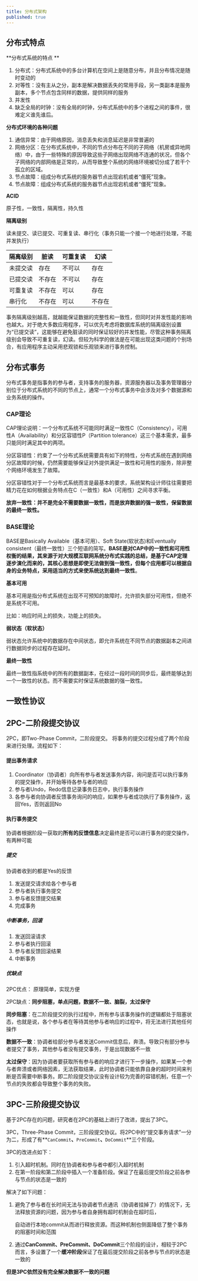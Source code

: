 ```yaml
---
title: 分布式架构
published: true
---
```

## 分布式特点

**分布式系统的特点 **

1. 分布式：分布式系统中的多台计算机在空间上是随意分布，并且分布情况是随时变动的
2. 对等性：没有主从之分，副本是解决数据丢失的常用手段，另一类副本是服务副本，多个节点包含同样的数据，提供同样的服务
3. 并发性
4. 缺乏全局的时钟：没有全局的时钟，分布式系统中的多个进程之间的事件，很难定义谁先谁后。

**分布式环境的各种问题**

1. 通信异常：由于网络原因，消息丢失和消息延迟是非常普遍的
2. 网络分区：在分布式系统中，不同的节点分布在不同的子网络（机房或异地网络）中，由于一些特殊的原因导致这些子网络出现网络不连通的状况，但各个子网络的内部网络是正常的，从而导致整个系统的网络环境被切分成了若干个孤立的区域。
3. 节点故障：组成分布式系统的服务器节点出现宕机或者“僵死”现象。
4. 节点故障：组成分布式系统的服务器节点出现宕机或者“僵死”现象。

**ACID**

原子性，一致性，隔离性，持久性

**隔离级别**

读未提交、读已提交、可重复读、串行化（事务只能一个接一个地进行处理，不能并发执行）

| 隔离级别 | 脏读   | 可重复读 | 幻读   |
| -------- | ------ | -------- | ------ |
| 未提交读 | 存在   | 不可以   | 存在   |
| 已提交读 | 不存在 | 不可以   | 存在   |
| 可重复读 | 不存在 | 可以     | 存在   |
| 串行化   | 不存在 | 可以     | 不存在 |

事务隔离级别越高，就越能保证数据的完整性和一致性，但同时对并发性能的影响也越大。对于绝大多数应用程序，可以优先考虑将数据库系统的隔离级别设置为“已提交读”，这能够在避免脏读的同时保证较好的并发性能，尽管这种事务隔离级别会导致不可重复读，幻读。但较为科学的做法是在可能出现这类问题的个别场合，有应用程序主动采用悲观锁和乐观锁来进行事务控制。

## 分布式事务

分布式事务是指事务的参与者，支持事务的服务器，资源服务器以及事务管理器分别位于分布式系统的不同的节点上，通常一个分布式事务中会涉及对多个数据源和业务系统的操作。

### CAP理论

CAP理论说明：一个分布式系统不可能同时满足一致性C（Consistency），可用性A（Availability）和分区容错性P（Partition tolerance）这三个基本需求，最多只能同时满足其中的两项。

分区容错性：约束了一个分布式系统需要具有如下的特性，分布式系统在遇到网络分区故障的时候，仍然需要能够保证对外提供满足一致性和可用性的服务，除非整个网络环境发生了故障。

分区容错性对于一个分布式系统而言是最基本的要求，系统架构设计师往往需要把精力花在如何根据业务特点在C（一致性）和A（可用性）之间寻求平衡。

**放弃一致性：并不是完全不需要数据一致性，而是放弃数据的强一致性，保留数据的最终一致性。**

### BASE理论

BASE是Basically Available（基本可用）、Soft State(软状态)和Eventually consistent（最终一致性）三个短语的简写。**BASE是对CAP中的一致性和可用性权衡的结果，其来源于对大规模互联网系统分布式实践的总结，是基于CAP定理逐步演化而来的，其核心思想是即使无法做到强一致性，但每个应用都可以根据自身的业务特点，采用适当的方式来使系统达到最终一致性**。

**基本可用**

基本可用是指分布式系统在出现不可预知的故障时，允许损失部分可用性，但绝不是系统不可用。

比如：响应时间上的损失，功能上的损失。

**弱状态（软状态）**

弱状态允许系统中的数据存在中间状态，即允许系统在不同节点的数据副本之间进行数据同步的过程存在延时。

**最终一致性**

最终一致性指系统中的所有的数据副本，在经过一段时间的同步后，最终能够达到一个一致性的状态。而不需要实时保证系统数据的强一致性。

## 一致性协议

## 2PC-二阶段提交协议

2PC，即Two-Phase Commit，二阶段提交。 将事务的提交过程分成了两个阶段来进行处理。流程如下：

#### 提出事务请求

1. Coordinator（协调者）向所有参与者发送事务内容，询问是否可以执行事务的提交操作，并开始等待各参与者的响应
2. 参与者Undo，Redo信息记录事务日志中，执行事务操作
3. 各参与者向协调者反馈事务询问的响应，如果参与者成功执行了事务操作，返回Yes，否则返回No

#### 执行事务提交

协调者根据阶段一获取的**所有的反馈信息**决定最终是否可以进行事务的提交操作，有两种可能

##### 提交

协调者收到的都是Yes的反馈

1. 发送提交请求给各个参与者
2. 参与者执行事务提交
3. 参与者反馈提交结果
4. 完成事务

##### 中断事务，回滚

1. 发送回滚请求
2. 参与者执行回滚
3. 参与者反馈回滚结果
4. 中断事务

##### 优缺点

2PC优点： 原理简单，实现方便

2PC缺点：**同步阻塞，单点问题，数据不一致、脑裂，太过保守**

**同步阻塞**：在二阶段提交的执行过程中，所有参与该事务操作的逻辑都处于阻塞状态，也就是说，各个参与者在等待其他参与者响应的过程中，将无法进行其他任何操作

**数据不一致**：协调者给部分参与者发送Commit信息后，奔溃。导致只有部分参与者提交了事务，其他参与者没有提交事务，于是出现数据不一致

**太过保守**：因为协调者要获取所有参与者的响应才进行下一步操作，如果某一个参与者奔溃或者网络因素，无法获取结果，此时协调者只能依靠自身的超时时间来判断是否需要中断事务。即二阶段提交协议没有设计较为完善的容错机制，任意一个节点的失败都会导致整个事务的失败。

## 3PC-三阶段提交协议

基于2PC存在的问题，研究者在2PC的基础上进行了改进，提出了3PC。

3PC，Three-Phase Commit，三阶段提交协议。将2PC中的“提交事务请求”一分为二，形成了有**`CanCommit`**、**`PreCommit`**、**`DoCommit`**三个阶段。

3PC的改进点如下：

1. 引入超时机制。同时在协调者和参与者中都引入超时机制
2. 在第一阶段和第二阶段中插入一个准备阶段。保证了在最后提交阶段之前各参与节点的状态是一致的

解决了如下问题：

1. 避免了参与者在长时间无法与协调者节点通讯（协调者挂掉了）的情况下，无法释放资源的问题，因为参与者自身拥有超时机制会在超时后，

   自动进行本地commit从而进行释放资源。而这种机制也侧面降低了整个事务的阻塞时间和范围

2. 通过**CanCommit、PreCommit、DoCommit**三个阶段的设计，相较于2PC而言，多设置了一个**缓冲阶段**保证了在最后提交阶段之前各参与节点的状态是一致的

**但是3PC依然没有完全解决数据不一致的问题**





